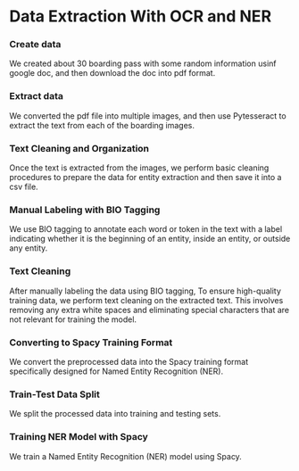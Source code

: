 # Data Extraction With OCR and NER

### Create data
We created about 30 boarding pass with some random information usinf google doc, and then download the doc into pdf format.
### Extract data
We converted the pdf file into multiple images, and then use Pytesseract to extract the text from each of the boarding images.
### Text Cleaning and Organization
Once the text is extracted from the images, we perform basic cleaning procedures to prepare the
data for entity extraction and then save it into a csv file.
### Manual Labeling with BIO Tagging
We use BIO tagging to annotate each word or token in the text with a label indicating whether it is the
beginning of an entity, inside an entity, or outside any entity.
### Text Cleaning
After manually labeling the data using BIO tagging, To ensure high-quality training data, we perform text cleaning on the extracted text. This
involves removing any extra white spaces and eliminating special characters that are not relevant for training the model.
### Converting to Spacy Training Format
We convert the preprocessed data into the Spacy training format specifically
designed for Named Entity Recognition (NER).
### Train-Test Data Split
We split the processed data into training and testing sets.
### Training NER Model with Spacy
We train a Named Entity Recognition (NER) model using Spacy.
